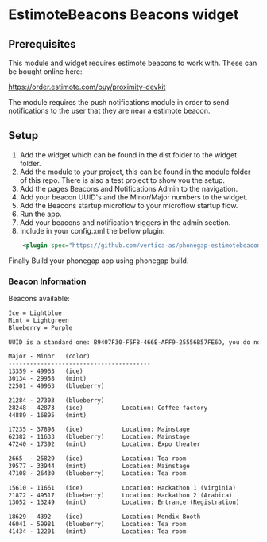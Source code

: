# EstimoteBeacons Beacons widget

## Prerequisites

This module and widget requires estimote beacons to work with. These can be bought online here:

https://order.estimote.com/buy/proximity-devkit

The module requires the push notifications module in order to send notifications to the user that they are near a estimote beacon.


## Setup

1. Add the widget which can be found in the dist folder to the widget folder.
2. Add the module to your project, this can be found in the module folder of this repo. There is also a test project to show you the setup.
3. Add the pages Beacons and Notifications Admin to the navigation.
4. Add your beacon UUID's and the Minor/Major numbers to the widget.
5. Add the Beacons startup microflow to your microflow startup flow.
7. Run the app.
6. Add your beacons and notification triggers in the admin section.
7. Include in your config.xml the bellow plugin:
```xml
    <plugin spec="https://github.com/vertica-as/phonegap-estimotebeacons" source="git" />
```
Finally Build your phonegap app using phonegap build.

### Beacon Information
Beacons available:

```txt
Ice = Lightblue
Mint = Lightgreen
Blueberry = Purple

UUID is a standard one: B9407F30-F5F8-466E-AFF9-25556B57FE6D, you do not have to change it

Major - Minor   (color)
----------------------------------------
13359 - 49963   (ice)
30134 - 29958   (mint)
22501 - 49963   (blueberry)

21284 - 27303   (blueberry)
28248 - 42873   (ice)           Location: Coffee factory
44889 - 16895   (mint)

17235 - 37898   (ice)           Location: Mainstage
62382 - 11633   (blueberry)     Location: Mainstage
47240 - 17392   (mint)          Location: Expo theater

2665  - 25829   (ice)           Location: Tea room
39577 - 33944   (mint)          Location: Mainstage
47108 - 26430   (blueberry)     Location: Tea room

15610 - 11661   (ice)           Location: Hackathon 1 (Virginia)
21872 - 49517   (blueberry)     Location: Hackathon 2 (Arabica)
13052 - 13249   (mint)          Location: Entrance (Registration)

18629 - 4392    (ice)           Location: Mendix Booth
46041 - 59981   (blueberry)     Location: Tea room
41434 - 12201   (mint)          Location: Tea room
```
